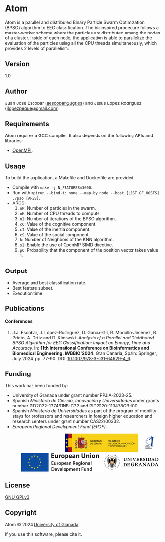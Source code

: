 # Atom

Atom is a parallel and distributed Binary Particle Swarm Optimization (BPSO) algorithm to EEG classification. The bioinspired procedure follows a master-worker scheme where the particles are distributed among the nodes of a cluster. Inside of each node, the application is able to parallelize the evaluation of the particles using all the CPU threads simultaneously, which provides 2 levels of parallelism.

## Version

1.0

## Author

Juan José Escobar ([jjescobar@ugr.es](mailto:jjescobar@ugr.es)) and Jesús López Rodríguez ([jlopezpeque@gmail.com](mailto:jlopezpeque@gmail.com))

## Requirements

Atom requires a GCC compiler. It also depends on the following APIs and libraries:

* [OpenMPI](https://www.open-mpi.org/doc/current/).

## Usage

To build the application, a Makefile and Dockerfile are provided.

* Compile with `make -j N_FEATURES=3600`.
* Run with `mpirun --bind-to none --map-by node --host [LIST_OF_HOSTS] ./pso [ARGS]`.
* ARGS:
  1. `nP`: Number of particles in the swarm.
  2. `nH`: Number of CPU threads to compute.
  1. `nI`: Number of iterations of the BPSO algorithm.
  1. `cC`: Value of the cognitive component.
  1. `cI`: Value of the inertia component.
  1. `cS`: Value of the social component.
  1. `k`: Number of Neighbors of the KNN algorithm.
  1. `sI`: Enable the use of OpenMP SIMD directive.
  1. `pC`: Probability that the component of the position vector takes value 1.

## Output

* Average and best classification rate.
* Best feature subset.
* Execution time.

## Publications

#### Conferences

1. J.J. Escobar, J. López-Rodríguez, D. García-Gil, R. Morcillo-Jiménez, B. Prieto, A. Ortiz and D. Kimovski. *Analysis of a Parallel and Distributed BPSO Algorithm for EEG Classification: Impact on Energy, Time and Accuracy*. In: **11th International Conference on Bioinformatics and Biomedical Engineering. IWBBIO'2024**. Gran Canaria, Spain: Springer, July 2024, pp. 77-90. DOI: [10.1007/978-3-031-64629-4_6](https://doi.org/10.1007/978-3-031-64629-4_6).

## Funding

This work has been funded by:

* University of Granada under grant number PPJIA-2023-25.
* Spanish *Ministerio de Ciencia, Innovación y Universidades* under grants number PID2022-137461NB-C32 and PID2020-119478GB-I00.
* Spanish *Ministerio de Universidades* as part of the program of mobility stays for professors and researchers in foreign higher education and research centers under grant number CAS22/00332.
* *European Regional Development Fund (ERDF)*.

<div style="text-align: right">
  <img src="https://raw.githubusercontent.com/rotty11/Atom/main/docs/logos/miciu.jpg" height="60">
  <img src="https://raw.githubusercontent.com/rotty11/Atom/main/docs/logos/erdf.png" height="60">
  <img src="https://raw.githubusercontent.com/rotty11/Atom/main/docs/logos/ugr.jpg" height="60">
</div>

## License

[GNU GPLv3](https://www.gnu.org/licenses/gpl-3.0.md).

## Copyright

Atom © 2024 [University of Granada](https://www.ugr.es/).

If you use this software, please cite it.
